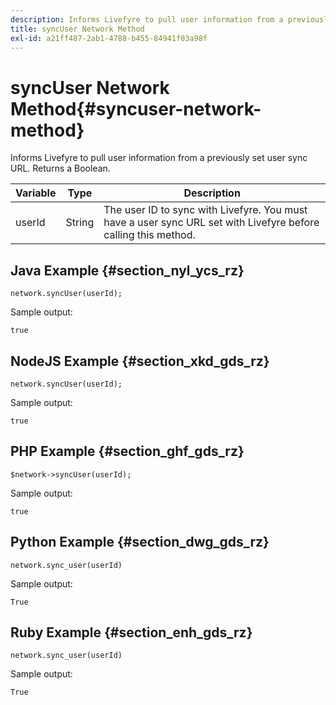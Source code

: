 ```yaml
---
description: Informs Livefyre to pull user information from a previously set user sync URL. Returns a Boolean.
title: syncUser Network Method
exl-id: a21ff487-2ab1-4788-b455-84941f03a98f
---
```

# syncUser Network Method{#syncuser-network-method}

Informs Livefyre to pull user information from a previously set user sync URL. Returns a Boolean.

|Variable|Type|Description|
|--- |--- |--- |
|userId|String|The user ID to sync with Livefyre. You must have a user sync URL set with Livefyre before calling this method.|

## Java Example {#section_nyl_ycs_rz}

```
network.syncUser(userId); 
```

Sample output:

```
true
```

## NodeJS Example {#section_xkd_gds_rz}

```
network.syncUser(userId); 
```

Sample output:

```
true
```

## PHP Example {#section_ghf_gds_rz}

```
$network->syncUser(userId); 
```

Sample output:

```
true
```

## Python Example {#section_dwg_gds_rz}

```
network.sync_user(userId) 
```

Sample output:

```
True
```

## Ruby Example {#section_enh_gds_rz}

```
network.sync_user(userId) 
```

Sample output:

```
True
```
